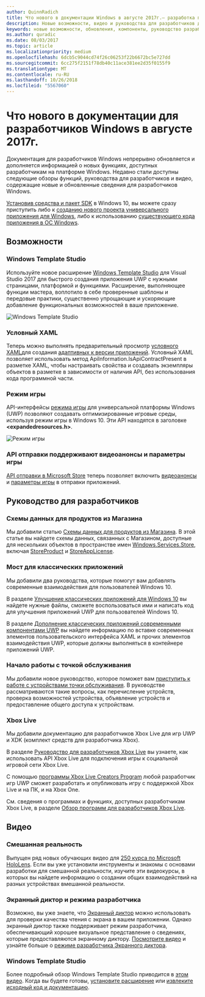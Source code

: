 ```yaml
---
author: QuinnRadich
title: Что нового в документации Windows в августе 2017г.— разработка приложений UWP
description: Новые возможности, видео и руководства для разработчиков добавлены в документацию для разработчиков Windows 10 в августе 2017г
keywords: новые возможности, обновления, компоненты, руководство разработчика, Windows 10, 1708
ms.author: quradic
ms.date: 08/03/2017
ms.topic: article
ms.localizationpriority: medium
ms.openlocfilehash: 6dcb5c9044cd74f26c06253f22b6672bc5e727dd
ms.sourcegitcommit: 6cc275f2151f78db40c11ace381ee2d35f0155f9
ms.translationtype: MT
ms.contentlocale: ru-RU
ms.lasthandoff: 10/26/2018
ms.locfileid: "5567060"
---
```

# <a name="whats-new-in-the-windows-developer-docs-in-august-2017"></a>Что нового в документации для разработчиков Windows в августе 2017г.

Документация для разработчиков Windows непрерывно обновляется и дополняется информацией о новых функциях, доступных разработчикам на платформе Windows. Недавно стали доступны следующие обзоры функций, руководства для разработчиков и видео, содержащие новые и обновленные сведения для разработчиков Windows.

[Установив средства и пакет SDK](http://go.microsoft.com/fwlink/?LinkId=821431) в Windows 10, вы можете сразу приступить либо к [созданию нового проекта универсального приложения для Windows](../get-started/your-first-app.md), либо к использованию [существующего кода приложения в ОС Windows](../porting/index.md).

## <a name="features"></a>Возможности

### <a name="windows-template-studio"></a>Windows Template Studio

Используйте новое расширение [Windows Template Studio](https://aka.ms/wtsinstall) для Visual Studio 2017 для быстрого создания приложения UWP с нужными страницами, платформой и функциями. Расширение, выполняющее функции мастера, воплотило в себе проверенные шаблоны и передовые практики, существенно упрощающие и ускоряющие добавление функциональных возможностей в ваше приложение.

![Windows Template Studio](images/template-studio.png)

### <a name="conditional-xaml"></a>Условный XAML

Теперь можно выполнять предварительный просмотр [условного XAML](../debug-test-perf/conditional-xaml.md)для создания [адаптивных к версии приложений](../debug-test-perf/version-adaptive-apps.md). Условный XAML позволяет использовать метод ApiInformation.IsApiContractPresent в разметке XAML, чтобы настраивать свойства и создавать экземпляры объектов в разметке в зависимости от наличия API, без использования кода программной части.

### <a name="game-mode"></a>Режим игры

API-интерфейсы [режима игры](https://msdn.microsoft.com/library/windows/desktop/mt808808) для универсальной платформы Windows (UWP) позволяют создавать оптимизированные игровые среды, используя режим игры в Windows 10. Эти API находятся в заголовке **&lt;expandedresources.h&gt;**.

![Режим игры](images/game-mode.png)

### <a name="submission-api-supports-video-trailers-and-gaming-options"></a>API отправки поддерживают видеоанонсы и параметры игры

[API отправки в Microsoft Store](../monetize/create-and-manage-submissions-using-windows-store-services.md) теперь позволяет включить [видеоанонсы](../monetize/manage-app-submissions.md#trailer-object) и [параметры игры](../monetize/manage-app-submissions.md#gaming-options-object) в отправки приложений.


## <a name="developer-guidance"></a>Руководство для разработчиков

### <a name="data-schemas-for-store-products"></a>Схемы данных для продуктов из Магазина

Мы добавили статью [Схемы данных для продуктов из Магазина](../monetize/data-schemas-for-store-products.md). В этой статье вы найдете схемы данных, связанных с Магазином, доступные для нескольких объектов в пространстве имен [Windows.Services.Store](https://msdn.microsoft.com/library/windows/apps/windows.services.store.aspx), включая [StoreProduct](https://docs.microsoft.com/uwp/api/windows.services.store.storeproduct) и [StoreAppLicense](https://docs.microsoft.com/uwp/api/windows.services.store.storeapplicense).

### <a name="desktop-bridge"></a>Мост для классических приложений

Мы добавили два руководства, которые помогут вам добавлять современные взаимодействия для пользователей Windows 10.

В разделе [Улучшение классических приложений для Windows 10](https://docs.microsoft.com/windows/uwp/porting/desktop-to-uwp-enhance) вы найдете нужные файлы, сможете воспользоваться ими и написать код для улучшения приложений UWP для пользователей Windows 10.  

В разделе [Дополнение классических приложений современными компонентами UWP](https://docs.microsoft.com/windows/uwp/porting/desktop-to-uwp-extend) вы найдете информацию по вставке современных элементов пользовательского интерфейса XAML и прочих элементов взаимодействия UWP, которые должны выполняться в контейнере приложений UWP.

### <a name="getting-started-with-point-of-service"></a>Начало работы с точкой обслуживания

Мы добавили новое руководство, которое поможет вам [приступить к работе с устройствами точки обслуживания](https://docs.microsoft.com/en-us/windows/uwp/devices-sensors/pos-get-started). В руководстве рассматриваются такие вопросы, как перечисление устройств, проверка возможностей устройства, объявление устройств и предоставление общего доступа к устройствам. 

### <a name="xbox-live"></a>Xbox Live

Мы добавили документацию для разработчиков Xbox Live для игр UWP и XDK (комплект средств для разработчика Xbox).

В разделе [Руководство для разработчиков Xbox Live](https://docs.microsoft.com/en-us/windows/uwp/xbox-live/) вы узнаете, как использовать API Xbox Live для подключения игры к социальной игровой сети Xbox Live.

С помощью [программы Xbox Live Creators Program](https://docs.microsoft.com/en-us/windows/uwp/xbox-live/get-started-with-creators/get-started-with-xbox-live-creators) любой разработчик игр UWP сможет разработать и опубликовать игру с поддержкой Xbox Live и на ПК, и на Xbox One.

См. сведения о программах и функциях, доступных разработчикам Xbox Live, в разделе [Обзор программ для разработчиков Xbox Live](https://docs.microsoft.com/en-us/windows/uwp/xbox-live/developer-program-overview).

## <a name="videos"></a>Видео

### <a name="mixed-reality"></a>Смешанная реальность

Выпущен ряд новых обучающих видео для [250 курса по Microsoft HoloLens](https://developer.microsoft.com/en-us/windows/mixed-reality/mixed_reality_250). Если вы уже установили инструменты и знакомы с основами разработки для смешанной реальности, изучите эти видеокурсы, в которых вы найдете информацию о создании общих взаимодействий на разных устройствах вмешанной реальности.

### <a name="narrator-and-dev-mode"></a>Экранный диктор и режима разработчика

Возможно, вы уже знаете, что [Экранный диктор](https://support.microsoft.com/help/22798/windows-10-narrator-get-started) можно использовать для проверки качества чтения с экрана в вашем приложении. Однако экранный диктор также поддерживает режим разработчика, обеспечивающий хорошее визуальное представление о сведениях, которые предоставляются экранному диктору. [Посмотрите видео](https://channel9.msdn.com/Blogs/One-Dev-Minute/Using-Narrator-and-Dev-Mode) и узнайте больше о [режиме разработчика Экранного диктора](https://channel9.msdn.com/Blogs/One-Dev-Minute/Using-Narrator-and-Dev-Mode).

### <a name="windows-template-studio"></a>Windows Template Studio

Более подробный обзор Windows Template Studio приводится в [этом видео](https://channel9.msdn.com/Blogs/One-Dev-Minute/Getting-Started-with-Windows-Template-Studio). Когда вы будете готовы, [установите расширение](https://aka.ms/wtsinstall) или [извлеките исходный код и документацию](https://aka.ms/wtsinstall).